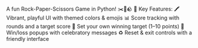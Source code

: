 A fun Rock-Paper-Scissors Game in Python! ✂️📄🪨
🔹 Key Features:
 🖍️ Vibrant, playful UI with themed colors & emojis
 📊 Score tracking with rounds and a target score
 🎯 Set your own winning target (1–10 points)
 🎉 Win/loss popups with celebratory messages
 ♻️ Reset & exit controls with a friendly interface
